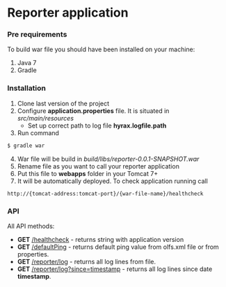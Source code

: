 # Reporter application
### Pre requirements
To build war file you should have been installed on your machine:

1. Java 7
2. Gradle

### Installation

1. Clone last version of the project
2. Configure **application.properties** file. It is situated in _src/main/resources_
    * Set up correct path to log file **hyrax.logfile.path**
3. Run command

```sh
$ gradle war
```

4. War file will be build in _build/libs/reporter-0.0.1-SNAPSHOT.war_
5. Rename file as you want to call your reporter application
6. Put this file to **webapps** folder in your Tomcat 7+
7. It will be automatically deployed. To check application running call
```
http://{tomcat-address:tomcat-port}/{war-file-name}/healthcheck
```

### API

All API methods:
* **GET** [/healthcheck]() - returns string with application version
* **GET** [/defaultPing]() - returns default ping value from olfs.xml file or from properties.
* **GET** [/reporter/log]() - returns all log lines from file.
* **GET** [/reporter/log?since=timestamp]() - returns all log lines since date **timestamp**.



